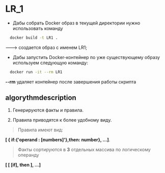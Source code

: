 # LR_1
* Дабы собрать Docker образ в текущей директории нужно использовать команду

```bash
  docker build -t LR1 .
```

---> cоздается образ с именем LR1; 
* Дабы запустить Docker-контейнер по уже существующему образу используем следующую команду:

```bash
  docker run -it --rm LR1
```

**--rm** удаляет контейнер после завершения работы скрипта

## algorythmdescription

1. Генерируются факты и правила.

2. Правила приводятся к более удобному виду.
> Правила имеют вид:

 **[ { if:{'operand : [numbers]'},then: number}, ...]**. 

> Факты сортируются в **3** отдельных массива по логическому операнду
  
 **[ [ [if], then ], ...]**
